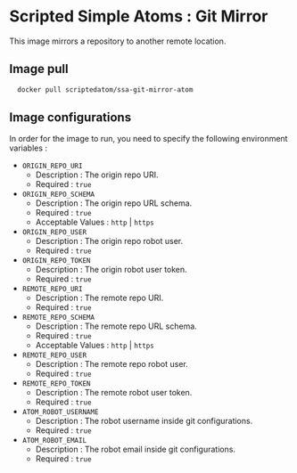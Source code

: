 # Scripted Simple Atoms : Git Mirror

This image mirrors a repository to another remote location.

## Image pull

```bash
  docker pull scriptedatom/ssa-git-mirror-atom
```

## Image configurations

In order for the image to run, you need to specify the following environment variables :

* `ORIGIN_REPO_URI`
    * Description : The origin repo URI.
    * Required : `true`
* `ORIGIN_REPO_SCHEMA`
    * Description : The origin repo URL schema.
    * Required : `true`
    * Acceptable Values : `http` | `https`
* `ORIGIN_REPO_USER`
    * Description : The origin repo robot user.
    * Required : `true`
* `ORIGIN_REPO_TOKEN`
    * Description : The origin robot user token.
    * Required : `true`
* `REMOTE_REPO_URI`
    * Description : The remote repo URI.
    * Required : `true`
* `REMOTE_REPO_SCHEMA`
    * Description : The remote repo URL schema.
    * Required : `true`
    * Acceptable Values : `http` | `https`
* `REMOTE_REPO_USER`
    * Description : The remote repo robot user.
    * Required : `true`
* `REMOTE_REPO_TOKEN`
    * Description : The remote robot user token.
    * Required : `true`
* `ATOM_ROBOT_USERNAME`
    * Description : The robot username inside git configurations.
    * Required : `true`
* `ATOM_ROBOT_EMAIL`
    * Description : The robot email inside git configurations.
    * Required : `true`
